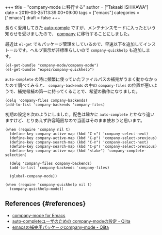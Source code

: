 +++
title = "company-mode に移行する"
author = ["Takaaki ISHIKAWA"]
date = 2019-03-25T13:39:00+09:00
tags = ["emacs"]
categories = ["emacs"]
draft = false
+++

長らく愛用してきた [auto-comple](https://github.com/auto-complete/auto-complete) ですが、メンテナンスモードに入ったという知らせを受けましたので、 [company](https://company-mode.github.io/) に移行することにしました。  

最近は `el-get` でもパッケージ管理をしているので、早速以下を追加してインストールです。ヘルプ表示が非標準らしいので `company-quickhelp` も追加します。  

```emacs-lisp
(el-get-bundle "company-mode/company-mode")
(el-get-bundle "expez/company-quickhelp")
```

`auto-complete` の時に頻繁に使っていたファイルパスの補完がうまく動かなかったので調べてみると、 `company-backends` の中の `company-files` の位置が悪いようで、補完候補の第一に持ってくることで、希望の動作になりました。  

```emacs-lisp
(delq 'company-files company-backends)
(add-to-list 'company-backends 'company-files)
```

初期の設定を次のようにしました。配色は確かに `auto-complete` とかなり違いますけど、とりあえず許容範囲なので当面はそのまま使おうと思います。  

```emacs-lisp
(when (require 'company nil t)
  (define-key company-active-map (kbd "C-n") 'company-select-next)
  (define-key company-active-map (kbd "C-p") 'company-select-previous)
  (define-key company-search-map (kbd "C-n") 'company-select-next)
  (define-key company-search-map (kbd "C-p") 'company-select-previous)
  (define-key company-active-map (kbd "<tab>") 'company-complete-selection)

  (delq 'company-files company-backends)
  (add-to-list 'company-backends 'company-files)

  (global-company-mode))

(when (require 'company-quickhelp nil t)
  (company-quickhelp-mode))
```


## References {#references}

-   [company-mode for Emacs](https://company-mode.github.io/)
-   [auto-completeユーザのための company-modeの設定 - Qiita](https://qiita.com/syohex/items/8d21d7422f14e9b53b17)
-   [emacsの補完用パッケージcompany-mode - Qiita](https://qiita.com/sune2/items/b73037f9e85962f5afb7)